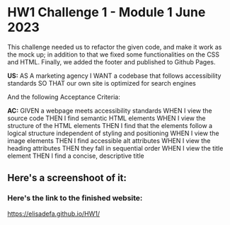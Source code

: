 # HW1 Challenge 1 - Module 1 June 2023

This challenge needed us to refactor the given code, and make it work as the
mock up; in addition to that we fixed some functionalities on the CSS and HTML.
Finally, we added the footer  and published to Github Pages. 

__US:__
AS A marketing agency
I WANT a codebase that follows accessibility standards
SO THAT our own site is optimized for search engines

And the following Acceptance Criteria:

__AC:__
GIVEN a webpage meets accessibility standards
WHEN I view the source code
THEN I find semantic HTML elements
WHEN I view the structure of the HTML elements
THEN I find that the elements follow a logical structure independent of styling and positioning
WHEN I view the image elements
THEN I find accessible alt attributes
WHEN I view the heading attributes
THEN they fall in sequential order
WHEN I view the title element
THEN I find a concise, descriptive title

## Here's a screenshoot of it:

### Here's the link to the finished website:
https://elisadefa.github.io/HW1/